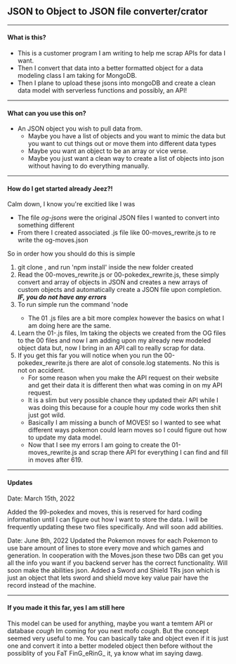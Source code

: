 ## JSON to Object to JSON file converter/crator

---

#### What is this?

  - This is a customer program I am writing to help me scrap APIs for data I want.
  - Then I convert that data into a better formatted object for a data modeling class I am taking for MongoDB.
  - Then I plane to upload these jsons into mongoDB and create a clean data model with serverless functions and possibly, an API!

---

#### What can you use this on?

  - An JSON object you wish to pull data from.
    - Maybe you have a list of objects and you want to mimic the data but you want to cut things out or move them into different data types
    - Maybe you want an object to be an array or vice verse.
    - Maybe you just want a clean way to create a list of objects into json without having to do everything manually.

---

#### How do I get started already Jeez?!

Calm down, I know you're excitied like I was

  - The file *og-jsons* were the original JSON files I wanted to convert into something different
  - From there I created associated .js file like 00-moves_rewrite.js to re write the og-moves.json

  So in order how you should do this is simple 

  1. git clone <this repo>, and run 'npm install' inside the new folder created
  2. Read the 00-moves_rewrite.js or 00-pokedex_rewrite.js, these simply convert and array of objects in JSON and creates a new arrays of custom objects and automatically create a JSON file upon completion. ***IF, you do not have any errors***
  3.  To run simple run the command 'node <insert your rewrite script here>
      - The 01 .js files are a bit more complex however the basics on what I am doing here are the same.
  4. Learn the 01-<whatever>.js files, Im taking the objects we created from the OG files to the 00 files and now I am adding upon my already new modeled object data but, now I bring in an API call to really scrap for data.
  5. If you get this far you will notice when you run the 00-pokedex_rewrite.js there are alot of console.log statements. No this is not on accident.
      - For some reason when you make the API request on their website and get their data it is different then what was coming in on my API request. 
      - It is a slim but very possible chance they updated their API while I was doing this because for a couple hour my code works then shit just got wild.
      - Basically I am missing a bunch of MOVES! so I wanted to see what different ways pokemon could learn moves so I could figure out how to update my data model.
      - Now that I see my errors I am going to create the 01-moves_rewrite.js and scrap there API for everything I can find and fill in moves after 619.

---

#### Updates

  Date: March 15th, 2022

  Added the 99-pokedex and moves, this is reserved for hard coding information until I can figure out how I want to store the data. I will be frequently updating these two files specifically. And will soon add abilities.

  Date: June 8th, 2022
  Updated the Pokemon moves for each Pokemon to use bare amount of lines to store every move and which games and generation. In cooperation with the Moves.json these two DBs can get you all the info you want if you backend server has the correct functionality. Will soon make the abilities json. Added a Sword and Shield TRs json which is just an object that lets sword and shield move key value pair have the record instead of the machine.

---  

#### If you made it this far, yes I am still here

  This model can be used for anything, maybe you want a temtem API or database *cough* Im coming for you next mofo *cough*. But the concept seemed very useful to me. You can basically take and object even if it is just one and convert it into a better modeled object then before without the possiblity of you FaT FinG_eRinG_ it, ya know what im saying dawg.